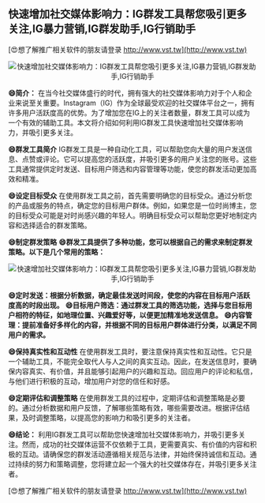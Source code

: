 ## **快速增加社交媒体影响力：IG群发工具帮您吸引更多关注,IG暴力营销,IG群发助手,IG行销助手**

[😍想了解推广相关软件的朋友请登录 http://www.vst.tw](http://www.vst.tw)

 <center><img src="https://vst.tw/MP4/tuiguang/png/3.png" alt="快速增加社交媒体影响力：IG群发工具帮您吸引更多关注,IG暴力营销,IG群发助手,IG行销助手"></center>

**😄简介：**
在当今社交媒体盛行的时代，拥有强大的社交媒体影响力对于个人和企业来说至关重要。Instagram（IG）作为全球最受欢迎的社交媒体平台之一，拥有许多用户活跃度高的优势。为了增加您在IG上的关注者数量，群发工具可以成为一个有效的辅助工具。本文将介绍如何利用IG群发工具快速增加社交媒体影响力，并吸引更多关注。

**😄群发工具简介**
IG群发工具是一种自动化工具，可以帮助您向大量的用户发送信息、点赞或评论。它可以提高您的活跃度，并吸引更多的用户关注您的账号。这些工具通常提供定时发送、目标用户筛选和内容管理等功能，使您的群发活动更加高效和精准。

**😄设定目标受众**
在使用群发工具之前，首先需要明确您的目标受众。通过分析您的产品或服务的特点，确定您的目标用户群体。例如，如果您是一位时尚博主，您的目标受众可能是对时尚感兴趣的年轻人。明确目标受众可以帮助您更好地制定内容和选择适合的群发策略。

**😄制定群发策略**
**😄群发工具提供了多种功能，您可以根据自己的需求来制定群发策略。以下是几个常用的策略：**

 <center><img src="https://vst.tw/MP4/tuiguang/png/8.png" alt="快速增加社交媒体影响力：IG群发工具帮您吸引更多关注,IG暴力营销,IG群发助手,IG行销助手"></center>

**😄定时发送：根据分析数据，确定最佳发送时间段，使您的内容在目标用户活跃度高的时段出现。**
**😄目标用户筛选：通过群发工具的筛选功能，选择与您目标用户相符的特征，如地理位置、兴趣爱好等，以便更加精准地发送信息。**
**😄内容管理：提前准备好多样化的内容，并根据不同的目标用户群体进行分类，以满足不同用户的需求。**

**😄保持真实性和互动性**
在使用群发工具时，要注意保持真实性和互动性。它只是一个辅助工具，不能完全取代人与人之间的真实互动。因此，在发送信息时，要确保内容真实、有价值，并且能够引起用户的兴趣和互动。回应用户的评论和私信，与他们进行积极的互动，增加用户对您的信任和好感。

**😄定期评估和调整策略**
在使用群发工具的过程中，定期评估和调整策略是必要的。通过分析数据和用户反馈，了解哪些策略有效，哪些需要改进。根据评估结果，及时调整策略，以提高您的影响力和吸引更多的关注者。

**😄结论：**
利用IG群发工具可以帮助您快速增加社交媒体影响力，并吸引更多关注。然而，成功的社交媒体运营不仅依赖于工具，更需要真实、有价值的内容和积极的互动。请确保您的群发活动遵循相关规范与法律，并始终保持诚信和互动。通过持续的努力和策略调整，您将建立起一个强大的社交媒体存在，并吸引更多关注者。

[😍想了解推广相关软件的朋友请登录 http://www.vst.tw](http://www.vst.tw)



